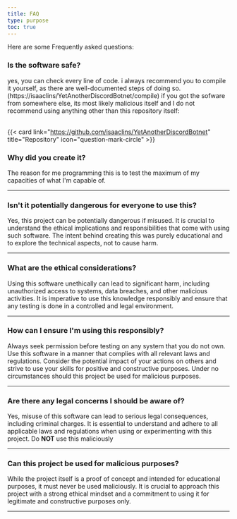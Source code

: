 ```yaml
---
title: FAQ
type: purpose
toc: true
---
```

Here are some Frequently asked questions:

### Is the software safe?
yes, you can check every line of code. i always recommend you to compile it yourself, as there are well-documented steps of doing so. (https://isaaclins/YetAnotherDiscordBotnet/compile)
if you got the sofware from somewhere else, its most likely malicious itself and I do not recommend using anything other than this repository itself:
<br>
<br>

{{< card link="https://github.com/isaaclins/YetAnotherDiscordBotnet" title="Repository" icon="question-mark-circle" >}}


### Why did you create it?
The reason for me programming this is to test the maximum of my capacities of what I'm capable of.
<hr> 

### Isn't it potentially dangerous for everyone to use this?
Yes, this project can be potentially dangerous if misused. It is crucial to understand the ethical implications and responsibilities that come with using such software. The intent behind creating this was purely educational and to explore the technical aspects, not to cause harm.

<hr> 

### What are the ethical considerations?
Using this software unethically can lead to significant harm, including unauthorized access to systems, data breaches, and other malicious activities. It is imperative to use this knowledge responsibly and ensure that any testing is done in a controlled and legal environment.

<hr> 

### How can I ensure I'm using this responsibly?
Always seek permission before testing on any system that you do not own. Use this software in a manner that complies with all relevant laws and regulations. Consider the potential impact of your actions on others and strive to use your skills for positive and constructive purposes. Under no circumstances should this project be used for malicious purposes.

<hr> 

### Are there any legal concerns I should be aware of?
Yes, misuse of this software can lead to serious legal consequences, including criminal charges. It is essential to understand and adhere to all applicable laws and regulations when using or experimenting with this project.
Do **NOT** use this maliciously

<hr> 

### Can this project be used for malicious purposes?
While the project itself is a proof of concept and intended for educational purposes, it must never be used maliciously. It is crucial to approach this project with a strong ethical mindset and a commitment to using it for legitimate and constructive purposes only.

<hr> 
